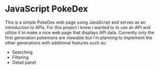 # JavaScript PokeDex 
This is a simple PokeDex web page using JavaScript and serves as an introduction to APIs. For this project i knew i wanted to to use an API and utilize it to make
a nice web page that displays API data.
Currently only the first generation pokemons are viewable but i'm planning to implement the other generations with additional features such as:
  * Searching
  * Filtering
  * Detail panel
